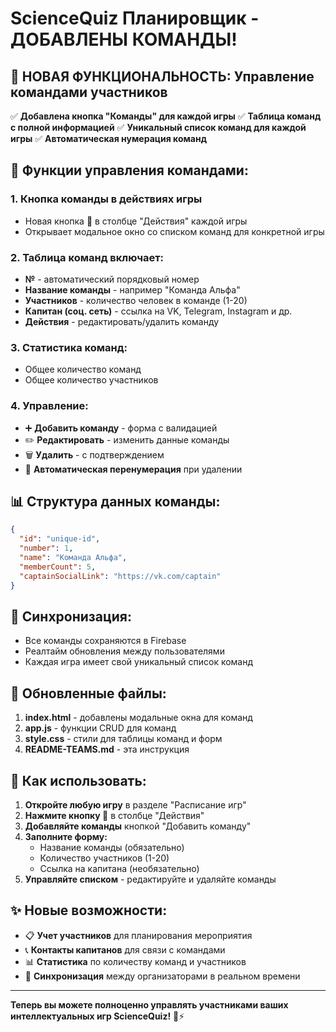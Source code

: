 # ScienceQuiz Планировщик - ДОБАВЛЕНЫ КОМАНДЫ!

## 🎯 НОВАЯ ФУНКЦИОНАЛЬНОСТЬ: Управление командами участников

✅ **Добавлена кнопка "Команды" для каждой игры**
✅ **Таблица команд с полной информацией**
✅ **Уникальный список команд для каждой игры**
✅ **Автоматическая нумерация команд**

## 👥 Функции управления командами:

### 1. Кнопка команды в действиях игры
- Новая кнопка 👥 в столбце "Действия" каждой игры
- Открывает модальное окно со списком команд для конкретной игры

### 2. Таблица команд включает:
- **№** - автоматический порядковый номер
- **Название команды** - например "Команда Альфа"
- **Участников** - количество человек в команде (1-20)
- **Капитан (соц. сеть)** - ссылка на VK, Telegram, Instagram и др.
- **Действия** - редактировать/удалить команду

### 3. Статистика команд:
- Общее количество команд
- Общее количество участников

### 4. Управление:
- ➕ **Добавить команду** - форма с валидацией
- ✏️ **Редактировать** - изменить данные команды  
- 🗑️ **Удалить** - с подтверждением
- 🔄 **Автоматическая перенумерация** при удалении

## 📊 Структура данных команды:
```json
{
  "id": "unique-id",
  "number": 1,
  "name": "Команда Альфа",
  "memberCount": 5,
  "captainSocialLink": "https://vk.com/captain"
}
```

## 🔄 Синхронизация:
- Все команды сохраняются в Firebase
- Реалтайм обновления между пользователями
- Каждая игра имеет свой уникальный список команд

## 📁 Обновленные файлы:

1. **index.html** - добавлены модальные окна для команд
2. **app.js** - функции CRUD для команд
3. **style.css** - стили для таблицы команд и форм
4. **README-TEAMS.md** - эта инструкция

## 🚀 Как использовать:

1. **Откройте любую игру** в разделе "Расписание игр"
2. **Нажмите кнопку 👥** в столбце "Действия" 
3. **Добавляйте команды** кнопкой "Добавить команду"
4. **Заполните форму:**
   - Название команды (обязательно)
   - Количество участников (1-20)
   - Ссылка на капитана (необязательно)
5. **Управляйте списком** - редактируйте и удаляйте команды

## ✨ Новые возможности:

- 📋 **Учет участников** для планирования мероприятия
- 📞 **Контакты капитанов** для связи с командами  
- 📊 **Статистика** по количеству команд и участников
- 🔄 **Синхронизация** между организаторами в реальном времени

---

**Теперь вы можете полноценно управлять участниками ваших интеллектуальных игр ScienceQuiz!** 🧠⚡